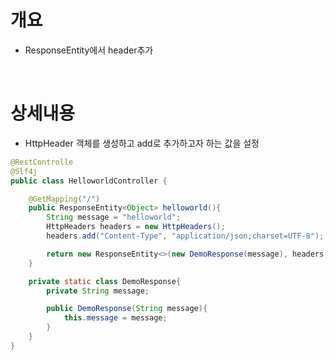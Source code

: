 # 개요
* ResponseEntity에서 header추가

<br>

# 상세내용
* HttpHeader 객체를 생성하고 add로 추가하고자 하는 값을 설정

```java
@RestControlle
@Slf4j
public class HelloworldController {

    @GetMapping("/")
    public ResponseEntity<Object> helloworld(){
        String message = "helloworld";
        HttpHeaders headers = new HttpHeaders();
        headers.add("Content-Type", "application/json;charset=UTF-8");

        return new ResponseEntity<>(new DemoResponse(message), headers, HttpStatus.OK);
    }

    private static class DemoResponse{
        private String message;

        public DemoResponse(String message){
            this.message = message;
        }
    }
}
```